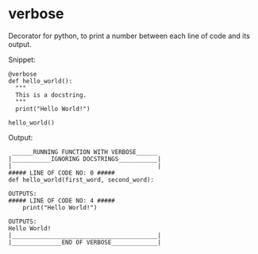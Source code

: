 # verbose
Decorator for python, to print a number between each line of code and its output.

Snippet:
```
@verbose
def hello_world():
  """
  This is a docstring.
  """
  print("Hello World!")

hello_world()
```
Output:
```
 ______RUNNING FUNCTION WITH VERBOSE______
|___________IGNORING DOCSTRINGS___________|
|                                         |
##### LINE OF CODE NO: 0 #####
def hello_world(first_word, second_word):

OUTPUTS:
##### LINE OF CODE NO: 4 #####
    print("Hello World!")

OUTPUTS:
Hello World!
|_________________________________________|
|______________END OF VERBOSE_____________|

```
